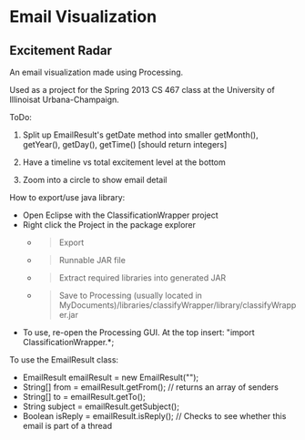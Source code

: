 Email Visualization
==================
Excitement Radar
----------------

An email visualization made using Processing.

Used as a project for the Spring 2013 CS 467 class at the University of Illinoisat Urbana-Champaign.

ToDo:

1) Split up EmailResult's getDate method into smaller getMonth(), getYear(), getDay(), getTime() [should return integers] 

2) Have a timeline vs total excitement level at the bottom 

3) Zoom into a circle to show email detail

How to export/use java library:
- Open Eclipse with the ClassificationWrapper project
- Right click the Project in the package explorer
	- >Export
	- >Runnable JAR file
	- >Extract required libraries into generated JAR
	- >Save to Processing (usually located in MyDocuments)/libraries/classifyWrapper/library/classifyWrapper.jar
- To use, re-open the Processing GUI. At the top insert: "import ClassificationWrapper.*;

To use the EmailResult class:
- EmailResult emailResult = new EmailResult("<Path to email file>");
- String[] from = emailResult.getFrom();	// returns an array of senders
- String[] to = emailResult.getTo();
- String subject = emailResult.getSubject();
- Boolean isReply = emailResult.isReply();	// Checks to see whether this email is part of a thread
